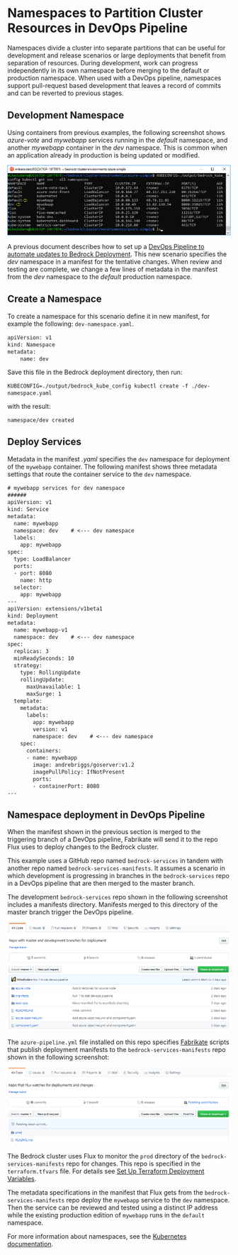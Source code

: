 # Namespaces to Partition Cluster Resources in DevOps Pipeline
Namespaces divide a cluster into separate partitions that can be useful for development and release scenarios or large deployments that benefit from separation of resources.  During development, work can progress independently in its own namespace before merging to the default or production namespace.  When used with a DevOps pipeline, namespaces support pull-request based development that leaves a record of commits and can be reverted to previous stages.

## Development Namespace
Using containers from previous examples, the following screenshot shows *azure-vote* and *mywebapp* services running in the *default* namespace, and another *mywebapp* container in the *dev* namespace.  This is common when an application already in production is being updated or modified.

![Namespaces](./images/namespaces1.png)

A previous document describes how to set up a [DevOps Pipeline to automate updates to Bedrock Deployment](README.md).  This new scenario specifies the *dev* namespace in a manifest for the tentative changes.  When review and testing are complete, we change a few lines of metadata in the manifest from the *dev* namespace to the *default* production namespace.

## Create a Namespace
To create a namespace for this scenario define it in new manifest, for example the following: `dev-namespace.yaml`.
```
apiVersion: v1
kind: Namespace
metadata:
    name: dev
```
Save this file in the Bedrock deployment directory, then run: 

```
KUBECONFIG=./output/bedrock_kube_config kubectl create -f ./dev-namespace.yaml
```
with the result:
```
namespace/dev created
```

##  Deploy Services
Metadata in the manifest *.yaml* specifies the `dev` namespace for deployment of the `mywebapp` container.  The following manifest shows three metadata settings that route the container service to the `dev` namespace.  

```
# mywebapp services for dev namespace
######
apiVersion: v1
kind: Service
metadata:
  name: mywebapp
  namespace: dev    # <--- dev namespace
  labels:
    app: mywebapp
spec:
  type: LoadBalancer
  ports:
  - port: 8080
    name: http
  selector:
    app: mywebapp
---
apiVersion: extensions/v1beta1
kind: Deployment
metadata:
  name: mywebapp-v1
  namespace: dev    # <--- dev namespace
spec:
  replicas: 3
  minReadySeconds: 10 
  strategy:
    type: RollingUpdate 
    rollingUpdate:
      maxUnavailable: 1 
      maxSurge: 1 
  template:
    metadata:
      labels:
        app: mywebapp
        version: v1
        namespace: dev    # <--- dev namespace
    spec:
      containers:
      - name: mywebapp
        image: andrebriggs/goserver:v1.2
        imagePullPolicy: IfNotPresent
        ports:
        - containerPort: 8080
---
```

## Namespace deployment in DevOps Pipeline
When the manifest shown in the previous section is merged to the triggering branch of a DevOps pipeline, Fabrikate will send it to the repo Flux uses to deploy changes to the Bedrock cluster.

This example uses a GitHub repo named `bedrock-services` in tandem with another repo named `bedrock-services-manifests`.  It assumes a scenario in which development is progressing in branches in the `bedrock-services` repo in a DevOps pipeline that are then merged to the master branch.

The development `bedrock-services` repo shown in the following screenshot includes a manifests directory.  Manifests merged to this directory of the master branch trigger the DevOps pipeline.

![Namespaces-Services-repo](./images/namespaces-services-repo.png)

The `azure-pipeline.yml` file installed on this repo specifies [Fabrikate](../fabrikate/README.md) scripts that publish deployment manifests to the `bedrock-services-manifests` repo shown in the following screenshot:

![Namespaces-Services-Manifests-repo](./images/namespaces-services-manifests-repo.png)

The Bedrock cluster uses Flux to monitor the `prod` directory of the `bedrock-services-manifests` repo for changes.  This repo is specified in the `terraform.tfvars` file.  For details see [Set Up Terraform Deployment Variables](../azure-simple/README.md#set-up-terraform-deployment-variables).

The metadata specifications in the manifest that Flux gets from the `bedrock-services-manifests` repo deploy the `mywebapp` service to the `dev` namespace.  Then the service can be reviewed and tested using a distinct IP address while the existing production edition of `mywebapp` runs in the `default` namespace.



For more information about namespaces, see the [Kubernetes documentation](https://kubernetes.io/docs/concepts/overview/working-with-objects/namespaces/).
